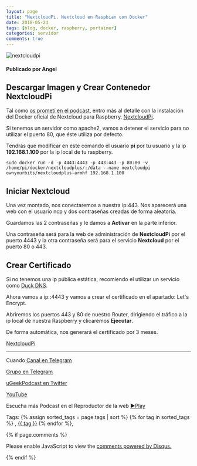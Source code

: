 ```yaml
---
layout: page
title: "NextcloudPi. Nextcloud en Raspbian con Docker"
date: 2018-05-24
tags: [blog, docker, raspberry, portainer]
categories: servidor
comments: true
---
```

![nextcloudpi](http://telegra.ph/file/ede6a2a8fbd0cbf0a9484.png)
#### Publicado por Angel

## Descargar Imagen y Crear Contenedor NextcloudPi  

Tal como [os prometí en el podcast](https://ugeek.github.io/docker-en-que-ando-liado/), entro más al detalle con la instalación del Docker oficial de Nextcloud para Raspberry. [NextcloudPi](https://ownyourbits.com/nextcloudpi/).  

Si tenemos un servidor como apache2, vamos a detener el servicio para no utilizar el puerto 80, que éste utiliza por defecto.  

Tendrás que modificar en este comando el usuario **pi** por tu usuario y la ip **192.168.1.100** por la ip local de tu raspberry.  

```
sudo docker run -d -p 4443:4443 -p 443:443 -p 80:80 -v /home/pi/docker/nextcloudplus/:/data --name nextcloudpi ownyourbits/nextcloudplus-armhf 192.168.1.100
```  


## Iniciar Nextcloud
Una vez montado, nos conectaremos a nuestra ip:443. Nos aparecerá una web con el usuario ncp y dos contraseñas creadas de forma aleatoria.  

Guardamos las 2 contraseñas y le damos a **Activar** en la parte inferior.  

Una contraseña será para la web de administración de **NextcloudPi** por el puerto 4443 y la otra contraseña será para el servicio **Nextcloud** por el puerto 80 o 443.  

## Crear Certificado

Si no tenemos una ip pública estática, recomiendo el utilizar un servicio como [Duck DNS](https://www.duckdns.org/).  

Ahora vamos a ip::4443 y vamos a crear el certificado en el apartado: Let's Encrypt.  

Abriremos los puertos 443 y 80 de nuestro Router, dirigiendo el tráfico a la ip local de nuestra Raspberry y clicaremos **Ejecutar**.  

De forma automática, nos generará el certificado por 3 meses.  

[NextcloudPi](https://ownyourbits.com/nextcloudpi/)


<!-- -------------------------------------Aquí abajo los comentarios -------------------------------------------  -->
---
Cuando 
[Canal en Telegram](https://t.me/uGeek)  

[Grupo en Telegram](https://t.me/uGeekPodcast)  

[uGeekPodcast en Twitter](https://twitter.com/ugeekpodcast)  

[YouTube](https://www.youtube.com/channel/UCVmGqdwOeswJ55IFmsYNlww)  

Escucha más Podcast en el Reproductor de la web [►Play](https://ugeek.github.io/podcasts/)  

Tags: {% assign sorted_tags = page.tags | sort %} {% for tag in sorted_tags %} , <span class="tag"><a href="/tag#{{ tag }}">{{ tag }}</a></span> {% endfor %},


{% if page.comments %}
<div id="disqus_thread"></div>
<script>

/**
*  RECOMMENDED CONFIGURATION VARIABLES: EDIT AND UNCOMMENT THE SECTION BELOW TO INSERT DYNAMIC VALUES FROM YOUR PLATFORM OR CMS.
*  LEARN WHY DEFINING THESE VARIABLES IS IMPORTANT: https://disqus.com/admin/universalcode/#configuration-variables*/
/*
var disqus_config = function () {
this.page.url = PAGE_URL;  // Replace PAGE_URL with your page's canonical URL variable
this.page.identifier = PAGE_IDENTIFIER; // Replace PAGE_IDENTIFIER with your page's unique identifier variable
};
*/
(function() { // DON'T EDIT BELOW THIS LINE
var d = document, s = d.createElement('script');
s.src = 'https://https-angelbcn-github-io-ugeek.disqus.com/embed.js';
s.setAttribute('data-timestamp', +new Date());
(d.head || d.body).appendChild(s);
})();
</script>
<noscript>Please enable JavaScript to view the <a href="https://disqus.com/?ref_noscript">comments powered by Disqus.</a></noscript>

{% endif %}

<script id="dsq-count-scr" src="//https-angelbcn-github-io-ugeek.disqus.com/count.js" async></script>
